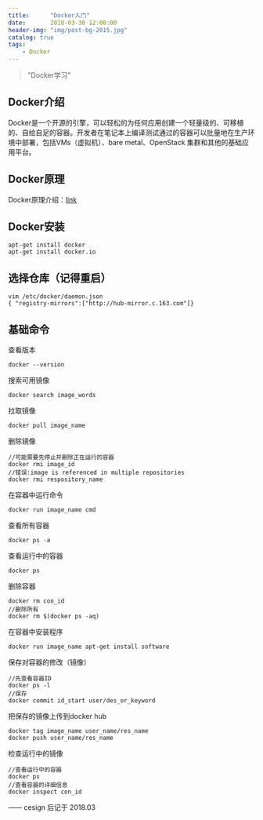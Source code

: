 ```yaml
---
title:      "Docker入门"
date:       2018-03-30 12:00:00
header-img: "img/post-bg-2015.jpg"
catalog: true
tags:
    - Docker
---
```

> "Docker学习"

##  Docker介绍
Docker是一个开源的引擎，可以轻松的为任何应用创建一个轻量级的、可移植的、自给自足的容器。开发者在笔记本上编译测试通过的容器可以批量地在生产环境中部署，包括VMs（虚拟机）、bare metal、OpenStack 集群和其他的基础应用平台。
## Docker原理
Docker原理介绍：[link](http://dockone.io/article/783)

## Docker安装
~~~
apt-get install docker
apt-get install docker.io
~~~
## 选择仓库（记得重启）
~~~
vim /etc/docker/daemon.json
{ "registry-mirrors":["http://hub-mirror.c.163.com"]}
~~~
## 基础命令
查看版本
~~~
docker --version
~~~
搜索可用镜像
~~~
docker search image_words
~~~
拉取镜像
~~~
docker pull image_name
~~~
删除镜像
~~~
//可能需要先停止并删除正在运行的容器
docker rmi image_id
//错误:image is referenced in multiple repositories
docker rmi respository_name
~~~
在容器中运行命令
~~~
docker run image_name cmd
~~~
查看所有容器
~~~
docker ps -a
~~~
查看运行中的容器
~~~
docker ps
~~~
删除容器
~~~
docker rm con_id
//删除所有
docker rm $(docker ps -aq)
~~~
在容器中安装程序
~~~
docker run image_name apt-get install software
~~~
保存对容器的修改（镜像）
~~~
//先查看容器ID
docker ps -l
//保存
docker commit id_start user/des_or_keyword
~~~
把保存的镜像上传到docker hub
~~~
docker tag image_name user_name/res_name
docker push user_name/res_name
~~~
检查运行中的镜像
~~~
//查看运行中的容器
docker ps
//查看容器的详细信息
docker inspect con_id
~~~
—— cesign 后记于 2018.03
